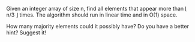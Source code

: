 Given an integer array of size n, find all elements that appear more than &lfloor; n/3 &rfloor; times. The algorithm should run in linear time and in O(1) space.


  How many majority elements could it possibly have?
  Do you have a better hint? Suggest it!
